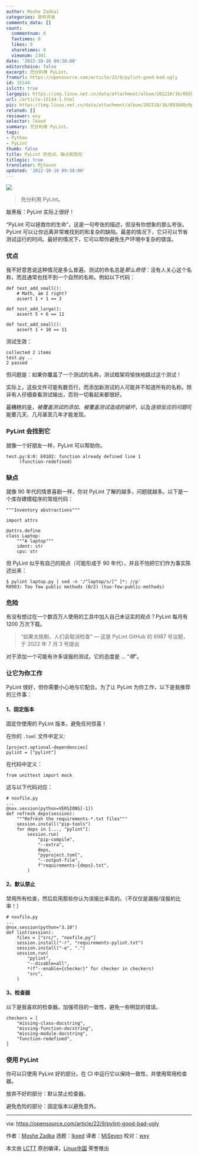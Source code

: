```yaml
---
author: Moshe Zadka]
categories: 软件开发
comments_data: []
count:
  commentnum: 0
  favtimes: 0
  likes: 0
  sharetimes: 0
  viewnum: 2301
date: '2022-10-16 09:38:00'
editorchoice: false
excerpt: 充分利用 PyLint。
fromurl: https://opensource.com/article/22/9/pylint-good-bad-ugly
id: 15144
islctt: true
largepic: https://img.linux.net.cn/data/attachment/album/202210/16/093840z9pnzfv9ykfccoq9.jpg
url: /article-15144-1.html
pic: https://img.linux.net.cn/data/attachment/album/202210/16/093840z9pnzfv9ykfccoq9.jpg.thumb.jpg
related: []
reviewer: wxy
selector: lkxed
summary: 充分利用 PyLint。
tags:
- Python
- PyLint
thumb: false
title: PyLint 的优点、缺点和危险
titlepic: true
translator: MjSeven
updated: '2022-10-16 09:38:00'
---
```


![](/data/attachment/album/202210/16/093840z9pnzfv9ykfccoq9.jpg)



> 
> 充分利用 PyLint。
> 
> 
> 


敲黑板：PyLint 实际上很好！


“PyLint 可以拯救你的生命”，这是一句夸张的描述，但没有你想象的那么夸张。PyLint 可以让你远离非常难找到的和复杂的缺陷。最差的情况下，它只可以节省测试运行的时间。最好的情况下，它可以帮你避免生产环境中复杂的错误。


### 优点


我不好意思说这种情况是多么普遍。测试的命名总是*那么奇怪*：没有人关心这个名称，而且通常也找不到一个自然的名称。例如以下代码：



```
def test_add_small():
    # Math, am I right?
    assert 1 + 1 == 3
    
def test_add_large():
    assert 5 + 6 == 11
    
def test_add_small():
    assert 1 + 10 == 11

```

测试生效：



```
collected 2 items                                                                         
test.py .. 
2 passed

```

但问题是：如果你覆盖了一个测试的名称，测试框架将愉快地跳过这个测试！


实际上，这些文件可能有数百行，而添加新测试的人可能并不知道所有的名称。除非有人仔细查看测试输出，否则一切看起来都很好。


最糟糕的是，*被覆盖测试的添加*、*被覆盖测试造成的破坏*，以及*连锁反应的问题*可能要几天、几月甚至几年才能发现。


### PyLint 会找到它


就像一个好朋友一样，PyLint 可以帮助你。



```
test.py:8:0: E0102: function already defined line 1
     (function-redefined)

```

### 缺点


就像 90 年代的情景喜剧一样，你对 PyLint 了解的越多，问题就越多。以下是一个库存建模程序的常规代码：



```
"""Inventory abstractions"""

import attrs

@attrs.define
class Laptop:
    """A laptop"""
    ident: str
    cpu: str

```

但 PyLint 似乎有自己的观点（可能形成于 90 年代），并且不怕把它们作为事实陈述出来：



```
$ pylint laptop.py | sed -n '/^laptop/s/[^ ]*: //p'
R0903: Too few public methods (0/2) (too-few-public-methods)

```

### 危险


有没有想过在一个数百万人使用的工具中加入自己未证实的观点？PyLint 每月有 1200 万次下载。



> 
> “如果太挑剔，人们会取消检查” — 这是 PyLint GitHub 的 6987 号议题，于 2022 年 7 月 3 号提出
> 
> 
> 


对于添加一个可能有许多误报的测试，它的态度是 ... “*嗯*”。


### 让它为你工作


PyLint 很好，但你需要小心地与它配合。为了让 PyLint 为你工作，以下是我推荐的三件事：


#### 1、固定版本


固定你使用的 PyLint 版本，避免任何惊喜！


在你的 `.toml` 文件中定义:



```
[project.optional-dependencies]
pylint = ["pylint"]

```

在代码中定义：



```
from unittest import mock

```

这与以下代码对应：



```
# noxfile.py
...
@nox.session(python=VERSIONS[-1])
def refresh_deps(session):
    """Refresh the requirements-*.txt files"""
    session.install("pip-tools")
    for deps in [..., "pylint"]:
        session.run(
            "pip-compile",
            "--extra",
            deps,
            "pyproject.toml",
            "--output-file",
            f"requirements-{deps}.txt",
        )

```

#### 2、默认禁止


禁用所有检查，然后启用那些你认为误报比率高的。（不仅仅是漏报/误报的比率！）



```
# noxfile.py
...
@nox.session(python="3.10")
def lint(session):
    files = ["src/", "noxfile.py"]
    session.install("-r", "requirements-pylint.txt")
    session.install("-e", ".")
    session.run(
        "pylint",
        "--disable=all",
        *(f"--enable={checker}" for checker in checkers)
        "src",
    )

```

#### 3、检查器


以下是我喜欢的检查器。加强项目的一致性，避免一些明显的错误。



```
checkers = [
    "missing-class-docstring",
    "missing-function-docstring",
    "missing-module-docstring",
    "function-redefined",
]

```

### 使用 PyLint


你可以只使用 PyLint 好的部分。在 CI 中运行它以保持一致性，并使用常用检查器。


放弃不好的部分：默认禁止检查器。


避免危险的部分：固定版本以避免意外。




---


via: <https://opensource.com/article/22/9/pylint-good-bad-ugly>


作者：[Moshe Zadka](https://opensource.com/users/moshez) 选题：[lkxed](https://github.com/lkxed) 译者：[MjSeven](https://github.com/MjSeven) 校对：[wxy](https://github.com/wxy)


本文由 [LCTT](https://github.com/LCTT/TranslateProject) 原创编译，[Linux中国](https://linux.cn/) 荣誉推出